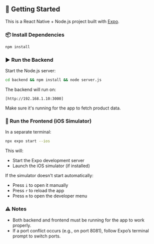 ## 🚀 Getting Started

This is a React Native + Node.js project built with [Expo](https://expo.dev/).

### 📦 Install Dependencies

```bash
npm install
```

### ▶️ Run the Backend

Start the Node.js server:

```bash
cd backend && npm install && node server.js
```

The backend will run on:

```
[http://192.168.1.10:3000]
```

Make sure it's running for the app to fetch product data.

### 📱 Run the Frontend (iOS Simulator)

In a separate terminal:

```bash
npx expo start --ios
```

This will:
- Start the Expo development server
- Launch the iOS simulator (if installed)

If the simulator doesn't start automatically:
- Press `i` to open it manually
- Press `r` to reload the app
- Press `m` to open the developer menu

### ⚠️ Notes

- Both backend and frontend must be running for the app to work properly.
- If a port conflict occurs (e.g., on port 8081), follow Expo’s terminal prompt to switch ports.

